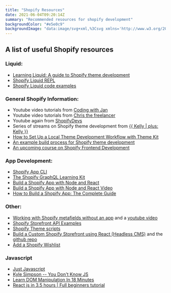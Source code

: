 ```yaml
---
title: "Shopify Resources"
date: 2021-06-04T09:20:14Z
summary: "Recommended resources for shopify development"
backgroundColor: "#e5e0c9"
backgroundImage: "data:image/svg+xml,%3Csvg xmlns='http://www.w3.org/2000/svg' width='36' height='72' viewBox='0 0 36 72'%3E%3Cg fill-rule='evenodd'%3E%3Cg fill='%2355245a' fill-opacity='1'%3E%3Cpath d='M2 6h12L8 18 2 6zm18 36h12l-6 12-6-12z'/%3E%3C/g%3E%3C/g%3E%3C/svg%3E"
---
```

## A list of useful Shopify resources

### Liquid:  

- [Learning Liquid: A guide to Shopify theme development](https://www.shopify.com/partners/guides/learning-liquid)  
- [Shopify Liquid REPL](https://shopify-liquid-repl.tomblanchard.co.uk/)  
- [Shopify Liquid code examples](https://shopify.github.io/liquid-code-examples)  

### General Shopify Information:   

- Youtube video tutorials from [Coding with Jan](https://www.youtube.com/channel/UCwqNzzV8FmCyGWLfJW8MMSg)  
- Youtube video tutorials from [Chris the freelancer](https://www.youtube.com/c/CodewithChristheFreelancer)  
- Youtube again from [ShopifyDevs](https://www.youtube.com/c/shopifydevs)  
- Series of streams on Shopify theme development from [{{ Kelly | plus: Kelly }}](https://www.youtube.com/watch?v=wR8L-0QnKZo)  
- [How to Set Up a Local Theme Development Workflow with Theme Kit](https://www.youtube.com/watch?v=SrtOXwjXJ1w)  
- [An example build process for Shopify theme development](https://github.com/the-taproom/build-process)  
- [An upcoming course on Shopify Frontend Development](https://shophackers.io/shopify)  

### App Development:  

- [Shopify App CLI](https://shopify.dev/tools/cli)
- [The Shopify GraphQL Learning Kit](https://www.shopify.com/partners/blog/shopify-graphql-learning-kit)  
- [Build a Shopify App with Node and React](https://shopify.dev/tutorials/build-a-shopify-app-with-node-and-react)  
- [Build a Shopify App with Node and React Video](https://www.youtube.com/watch?v=PIXN032XJJ8&t=2s)  
- [How to Build a Shopify App: The Complete Guide](https://www.shopify.com/partners/blog/how-to-build-a-shopify-app)  

### Other:    

- [Working with Shopify metafields without an app](https://www.sunbowlsystems.com/blogs/how-to/metafields-in-shopify-without-using-an-app) and a [youtube video ](https://www.youtube.com/watch?v=UbwhADWZzvQ)  
- [Shopify Storefront API Examples](https://github.com/Shopify/storefront-api-examples)  
- [Shopify Theme scripts](https://github.com/Shopify/theme-scripts)  
- [Build a Custom Shopify Storefront using React (Headless CMS)](https://www.udemy.com/course/build-a-custom-shopify-storefront-using-react-headless-cms/) and the [github repo](https://github.com/iskurbanov/shopify-react-headless)  
- [Add a Shopify Wishlist](https://github.com/dlerm/shopify-wishlist)  

### Javascript
- [Just Javascript](https://justjavascript.com/)  
- [Kyle Simpson -- You Don't Know JS](https://github.com/getify/You-Dont-Know-JS/blob/2nd-ed/get-started/README.md)  
- [Learn DOM Manipulation In 18 Minutes](https://www.youtube.com/watch?v=y17RuWkWdn8)  
- [React js in 3.5 hours | Full beginners tutorial](https://www.youtube.com/watch?v=ABQLwlE8MUA)  
